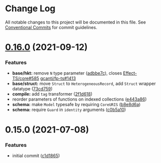 # Change Log

All notable changes to this project will be documented in this file.
See [Conventional Commits](https://conventionalcommits.org) for commit guidelines.

# [0.16.0](https://github.com/0x706b/principia.ts/compare/@principia/schema@0.15.0...@principia/schema@0.16.0) (2021-09-12)


### Features

* **base/hkt:** remove `N` type parameter ([adbbe7c](https://github.com/0x706b/principia.ts/commit/adbbe7cb709177b6b3cbd9cb6050fc76e719d7a1)), closes [Effect-TS/core#585](https://github.com/Effect-TS/core/issues/585) [gcanti/fp-ts#1413](https://github.com/gcanti/fp-ts/issues/1413)
* **base/struct:** move `Struct` to `HeterogeneousRecord`, add `Struct` wrapper datatype ([73cd759](https://github.com/0x706b/principia.ts/commit/73cd759804060615f28f81a27e6659208f4e0539))
* **compile:** add `tag` transformer ([2f1d618](https://github.com/0x706b/principia.ts/commit/2f1d6186a69804b169d7dc2eb96346d612fd3582))
* reorder parameters of functions on indexed collections ([e443a86](https://github.com/0x706b/principia.ts/commit/e443a86d4f91c80a2919070f23cc28755af561d0))
* **schema:** make `Model` typesafe by requiring `CoreURIS` ([b8e8d6a](https://github.com/0x706b/principia.ts/commit/b8e8d6a3506e959de20ae89f641f1efc42e680d9))
* **schema:** require `Guard` in `identity` arguments ([c0b5a10](https://github.com/0x706b/principia.ts/commit/c0b5a10a070c9531079d4f2fef22bbc8ca1fb842))





# 0.15.0 (2021-07-08)


### Features

* initial commit ([c1d1865](https://github.com/0x706b/principia.ts/commit/c1d1865d93b8c7762c4cdfa912360f467c0bae02))

